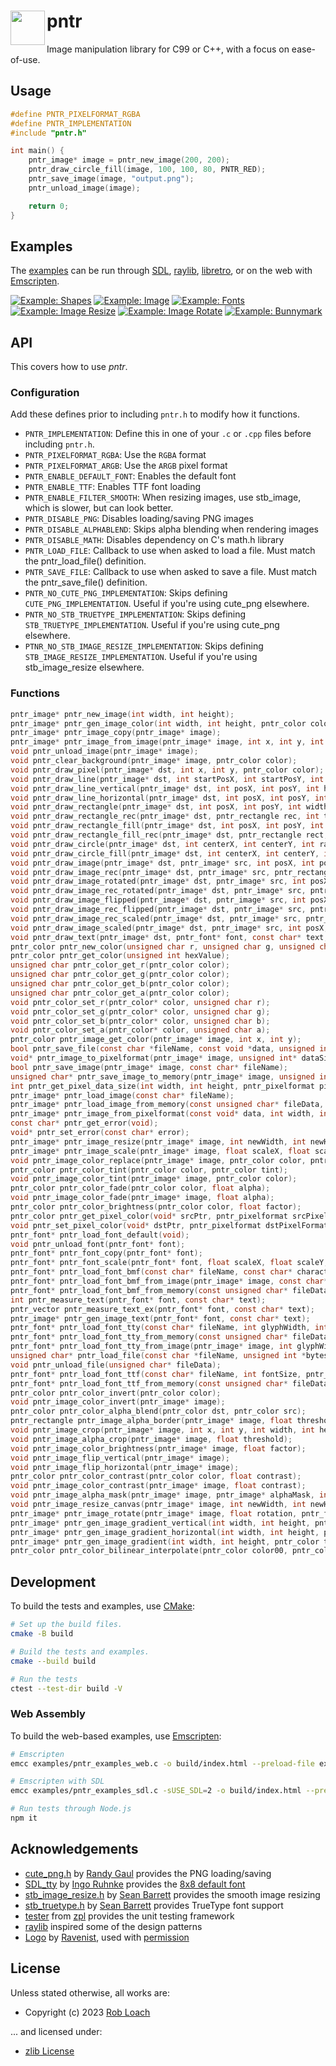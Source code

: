 # pntr <a href="https://github.com/robloach/pntr"><img src="examples/resources/logo-55x55.png" align=left width=55 height=55 /></a>

Image manipulation library for C99 or C++, with a focus on ease-of-use.

## Usage

``` c
#define PNTR_PIXELFORMAT_RGBA
#define PNTR_IMPLEMENTATION
#include "pntr.h"

int main() {
    pntr_image* image = pntr_new_image(200, 200);
    pntr_draw_circle_fill(image, 100, 100, 80, PNTR_RED);
    pntr_save_image(image, "output.png");
    pntr_unload_image(image);

    return 0;
}
```

## Examples

The [examples](examples) can be run through [SDL](https://www.libsdl.org/), [raylib](https://www.raylib.com/), [libretro](https://www.retroarch.com/), or on the web with [Emscripten](https://emscripten.org/).

[![Example: Shapes](examples/examples/screenshots/shapes.png)](examples/examples/example_shapes.h)
[![Example: Image](examples/examples/screenshots/image.png)](examples/examples/example_image.h)
[![Example: Fonts](examples/examples/screenshots/fonts.png)](examples/examples/example_fonts.h)
[![Example: Image Resize](examples/examples/screenshots/image_resize.png)](examples/examples/example_image_resize.h)
[![Example: Image Rotate](examples/examples/screenshots/image_rotate.png)](examples/examples/example_image_rotate.h)
[![Example: Bunnymark](examples/examples/screenshots/bunnymark.png)](examples/examples/example_bunnymark.h)

## API

This covers how to use *pntr*.

### Configuration

Add these defines prior to including `pntr.h` to modify how it functions.

- `PNTR_IMPLEMENTATION`: Define this in one of your `.c` or `.cpp` files before including `pntr.h`.
- `PNTR_PIXELFORMAT_RGBA`: Use the `RGBA` format
- `PNTR_PIXELFORMAT_ARGB`: Use the `ARGB` pixel format
- `PNTR_ENABLE_DEFAULT_FONT`: Enables the default font
- `PNTR_ENABLE_TTF`: Enables TTF font loading
- `PNTR_ENABLE_FILTER_SMOOTH`: When resizing images, use stb_image, which is slower, but can look better.
- `PNTR_DISABLE_PNG`: Disables loading/saving PNG images
- `PNTR_DISABLE_ALPHABLEND`: Skips alpha blending when rendering images
- `PNTR_DISABLE_MATH`: Disables dependency on C's math.h library
- `PNTR_LOAD_FILE`: Callback to use when asked to load a file. Must match the pntr_load_file() definition.
- `PNTR_SAVE_FILE`: Callback to use when asked to save a file. Must match the pntr_save_file() definition.
- `PNTR_NO_CUTE_PNG_IMPLEMENTATION`: Skips defining `CUTE_PNG_IMPLEMENTATION`. Useful if you're using cute_png elsewhere.
- `PNTR_NO_STB_TRUETYPE_IMPLEMENTATION`: Skips defining `STB_TRUETYPE_IMPLEMENTATION`. Useful if you're using cute_png elsewhere.
- `PTNR_NO_STB_IMAGE_RESIZE_IMPLEMENTATION`: Skips defining `STB_IMAGE_RESIZE_IMPLEMENTATION`. Useful if you're using stb_image_resize elsewhere.

### Functions

``` c
pntr_image* pntr_new_image(int width, int height);
pntr_image* pntr_gen_image_color(int width, int height, pntr_color color);
pntr_image* pntr_image_copy(pntr_image* image);
pntr_image* pntr_image_from_image(pntr_image* image, int x, int y, int width, int height);
void pntr_unload_image(pntr_image* image);
void pntr_clear_background(pntr_image* image, pntr_color color);
void pntr_draw_pixel(pntr_image* dst, int x, int y, pntr_color color);
void pntr_draw_line(pntr_image* dst, int startPosX, int startPosY, int endPosX, int endPosY, pntr_color color);
void pntr_draw_line_vertical(pntr_image* dst, int posX, int posY, int height, pntr_color color);
void pntr_draw_line_horizontal(pntr_image* dst, int posX, int posY, int width, pntr_color color);
void pntr_draw_rectangle(pntr_image* dst, int posX, int posY, int width, int height, int thick, pntr_color color);
void pntr_draw_rectangle_rec(pntr_image* dst, pntr_rectangle rec, int thick, pntr_color color);
void pntr_draw_rectangle_fill(pntr_image* dst, int posX, int posY, int width, int height, pntr_color color);
void pntr_draw_rectangle_fill_rec(pntr_image* dst, pntr_rectangle rect, pntr_color color);
void pntr_draw_circle(pntr_image* dst, int centerX, int centerY, int radius, pntr_color color);
void pntr_draw_circle_fill(pntr_image* dst, int centerX, int centerY, int radius, pntr_color color);
void pntr_draw_image(pntr_image* dst, pntr_image* src, int posX, int posY);
void pntr_draw_image_rec(pntr_image* dst, pntr_image* src, pntr_rectangle srcRect, int posX, int posY);
void pntr_draw_image_rotated(pntr_image* dst, pntr_image* src, int posX, int posY, float rotation, float offsetX, float offsetY, pntr_filter filter);
void pntr_draw_image_rec_rotated(pntr_image* dst, pntr_image* src, pntr_rectangle srcRect, int posX, int posY, float rotation, float offsetX, float offsetY, pntr_filter filter);
void pntr_draw_image_flipped(pntr_image* dst, pntr_image* src, int posX, int posY, bool flipHorizontal, bool flipVertical);
void pntr_draw_image_rec_flipped(pntr_image* dst, pntr_image* src, pntr_rectangle srcRec, int posX, int posY, bool flipHorizontal, bool flipVertical);
void pntr_draw_image_rec_scaled(pntr_image* dst, pntr_image* src, pntr_rectangle srcRect, int posX, int posY, float scaleX, float scaleY, float offsetX, float offsetY, pntr_filter filter);
void pntr_draw_image_scaled(pntr_image* dst, pntr_image* src, int posX, int posY, float scaleX, float scaleY, float offsetX, float offsetY, pntr_filter filter);
void pntr_draw_text(pntr_image* dst, pntr_font* font, const char* text, int posX, int posY);
pntr_color pntr_new_color(unsigned char r, unsigned char g, unsigned char b, unsigned char a);
pntr_color pntr_get_color(unsigned int hexValue);
unsigned char pntr_color_get_r(pntr_color color);
unsigned char pntr_color_get_g(pntr_color color);
unsigned char pntr_color_get_b(pntr_color color);
unsigned char pntr_color_get_a(pntr_color color);
void pntr_color_set_r(pntr_color* color, unsigned char r);
void pntr_color_set_g(pntr_color* color, unsigned char g);
void pntr_color_set_b(pntr_color* color, unsigned char b);
void pntr_color_set_a(pntr_color* color, unsigned char a);
pntr_color pntr_image_get_color(pntr_image* image, int x, int y);
bool pntr_save_file(const char *fileName, const void *data, unsigned int bytesToWrite);
void* pntr_image_to_pixelformat(pntr_image* image, unsigned int* dataSize, pntr_pixelformat pixelFormat);
bool pntr_save_image(pntr_image* image, const char* fileName);
unsigned char* pntr_save_image_to_memory(pntr_image* image, unsigned int* dataSize);
int pntr_get_pixel_data_size(int width, int height, pntr_pixelformat pixelFormat);
pntr_image* pntr_load_image(const char* fileName);
pntr_image* pntr_load_image_from_memory(const unsigned char* fileData, unsigned int dataSize);
pntr_image* pntr_image_from_pixelformat(const void* data, int width, int height, pntr_pixelformat pixelFormat);
const char* pntr_get_error(void);
void* pntr_set_error(const char* error);
pntr_image* pntr_image_resize(pntr_image* image, int newWidth, int newHeight, pntr_filter filter);
pntr_image* pntr_image_scale(pntr_image* image, float scaleX, float scaleY, pntr_filter filter);
void pntr_image_color_replace(pntr_image* image, pntr_color color, pntr_color replace);
pntr_color pntr_color_tint(pntr_color color, pntr_color tint);
void pntr_image_color_tint(pntr_image* image, pntr_color color);
pntr_color pntr_color_fade(pntr_color color, float alpha);
void pntr_image_color_fade(pntr_image* image, float alpha);
pntr_color pntr_color_brightness(pntr_color color, float factor);
pntr_color pntr_get_pixel_color(void* srcPtr, pntr_pixelformat srcPixelFormat);
void pntr_set_pixel_color(void* dstPtr, pntr_pixelformat dstPixelFormat, pntr_color color);
pntr_font* pntr_load_font_default(void);
void pntr_unload_font(pntr_font* font);
pntr_font* pntr_font_copy(pntr_font* font);
pntr_font* pntr_font_scale(pntr_font* font, float scaleX, float scaleY, pntr_filter filter);
pntr_font* pntr_load_font_bmf(const char* fileName, const char* characters);
pntr_font* pntr_load_font_bmf_from_image(pntr_image* image, const char* characters);
pntr_font* pntr_load_font_bmf_from_memory(const unsigned char* fileData, unsigned int dataSize, const char* characters);
int pntr_measure_text(pntr_font* font, const char* text);
pntr_vector pntr_measure_text_ex(pntr_font* font, const char* text);
pntr_image* pntr_gen_image_text(pntr_font* font, const char* text);
pntr_font* pntr_load_font_tty(const char* fileName, int glyphWidth, int glyphHeight, const char* characters);
pntr_font* pntr_load_font_tty_from_memory(const unsigned char* fileData, unsigned int dataSize, int glyphWidth, int glyphHeight, const char* characters);
pntr_font* pntr_load_font_tty_from_image(pntr_image* image, int glyphWidth, int glyphHeight, const char* characters);
unsigned char* pntr_load_file(const char *fileName, unsigned int *bytesRead);
void pntr_unload_file(unsigned char* fileData);
pntr_font* pntr_load_font_ttf(const char* fileName, int fontSize, pntr_color fontColor);
pntr_font* pntr_load_font_ttf_from_memory(const unsigned char* fileData, unsigned int dataSize, int fontSize, pntr_color fontColor);
pntr_color pntr_color_invert(pntr_color color);
void pntr_image_color_invert(pntr_image* image);
pntr_color pntr_color_alpha_blend(pntr_color dst, pntr_color src);
pntr_rectangle pntr_image_alpha_border(pntr_image* image, float threshold);
void pntr_image_crop(pntr_image* image, int x, int y, int width, int height);
void pntr_image_alpha_crop(pntr_image* image, float threshold);
void pntr_image_color_brightness(pntr_image* image, float factor);
void pntr_image_flip_vertical(pntr_image* image);
void pntr_image_flip_horizontal(pntr_image* image);
pntr_color pntr_color_contrast(pntr_color color, float contrast);
void pntr_image_color_contrast(pntr_image* image, float contrast);
void pntr_image_alpha_mask(pntr_image* image, pntr_image* alphaMask, int posX, int posY);
void pntr_image_resize_canvas(pntr_image* image, int newWidth, int newHeight, int offsetX, int offsetY, pntr_color fill);
pntr_image* pntr_image_rotate(pntr_image* image, float rotation, pntr_filter filter);
pntr_image* pntr_gen_image_gradient_vertical(int width, int height, pntr_color top, pntr_color bottom);
pntr_image* pntr_gen_image_gradient_horizontal(int width, int height, pntr_color left, pntr_color right);
pntr_image* pntr_gen_image_gradient(int width, int height, pntr_color topLeft, pntr_color topRight, pntr_color bottomLeft, pntr_color bottomRight);
pntr_color pntr_color_bilinear_interpolate(pntr_color color00, pntr_color color01, pntr_color color10, pntr_color color11, float coordinateX, float coordinateY);
```

## Development

To build the tests and examples, use [CMake](https://cmake.org):

``` bash
# Set up the build files.
cmake -B build

# Build the tests and examples.
cmake --build build

# Run the tests
ctest --test-dir build -V
```

### Web Assembly

To build the web-based examples, use [Emscripten](https://emscripten.org/):

``` bash
# Emscripten
emcc examples/pntr_examples_web.c -o build/index.html --preload-file examples/resources@/resources --shell-file examples/pntr_examples_web.html

# Emscripten with SDL
emcc examples/pntr_examples_sdl.c -sUSE_SDL=2 -o build/index.html --preload-file examples/resources@/resources --shell-file examples/pntr_examples_web.html

# Run tests through Node.js
npm it
```

## Acknowledgements

- [cute_png.h](https://github.com/RandyGaul/cute_headers/blob/master/cute_png.h) by [Randy Gaul](https://github.com/RandyGaul) provides the PNG loading/saving
- [SDL_tty](https://github.com/Grumbel/SDL_tty) by [Ingo Ruhnke](https://github.com/Grumbel) provides the [8x8 default font](https://github.com/Grumbel/SDL_tty/blob/master/src/font8x8.h)
- [stb_image_resize.h](https://github.com/nothings/stb/blob/master/stb_image_resize.h) by [Sean Barrett](https://github.com/nothings) provides the smooth image resizing
- [stb_truetype.h](https://github.com/nothings/stb/blob/master/stb_truetype.h) by [Sean Barrett](https://github.com/nothings) provides TrueType font support
- [tester](https://github.com/zpl-c/tester) from [zpl](https://github.com/zpl-c) provides the unit testing framework
- [raylib](https://github.com/raysan5/raylib) inspired some of the design patterns
- [Logo](https://www.pixilart.com/art/bob-ross-9910c4da4b3a1c8) by [Ravenist](https://www.pixilart.com/ravenist), used with [permission](https://www.reddit.com/r/PixelArt/comments/fi2b1v/oc_felt_a_little_sad_so_i_watched_bob_ross_videos/j6ordqn/)

## License

Unless stated otherwise, all works are:

- Copyright (c) 2023 [Rob Loach](https://robloach.net)

... and licensed under:

- [zlib License](LICENSE)
